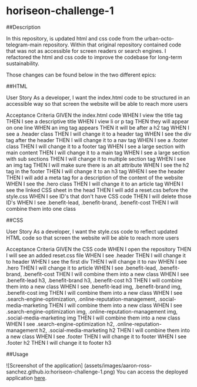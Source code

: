 # horiseon-challenge-1

##Description

In this repository, is updated html and css code from the urban-octo-telegram-main repository. Within that original repository contained code that was not as accessible for screen readers or search engines. I refactored the html and css code to improve the codebase for long-term sustainability. 

Those changes can be found below in the two different epics:

##HTML

User Story
As a developer,
I want the index.html code to be structured in an accessible way
so that screen the website will be able to reach more users

Acceptance Criteria
GIVEN the index.html code
WHEN I view the title tag
THEN I see a descriptive title
WHEN I view li or p tag
THEN they will appear on one line
WHEN an img tag appears
THEN it will be after a h2 tag
WHEN I see a .header class
THEN I will change it to a header tag
WHEN I see the div tag after the header
THEN I will change it to a nav tag
WHEN I see a .footer class
THEN I will change it to a footer tag
WHEN I see a large section with main content
THEN I will change it to a main tag
WHEN I see a large section with sub sections
THEN I will change it to multiple section tag
WHEN I see an img tag
THEN I will make sure there is an alt attribute
WHEN I see the h2 tag in the footer
THEN I will change it to an h3 tag
WHEN I see the header
THEN I will add a meta tag for a description of the content of the website
WHEN I see the .hero class
THEN I will change it to an article tag
WHEN I see the linked CSS sheet in the head
THEN I will add a reset.css before the style.css
WHEN I see ID's that don't have CSS code
THEN I will delete those ID's
WHEN I see .benefit-lead, .benefit-brand, .benefit-cost
THEN I will combine them into one class

##CSS

User Story
As a developer,
I want the style.css code to reflect updated HTML code
so that screen the website will be able to reach more users

Acceptance Criteria
GIVEN the CSS code
WHEN I open the repository
THEN I will see an added reset.css file
WHEN I see .header
THEN I will change it to header
WHEN I see the first div
THEN I will change it to nav
WHEN I see .hero
THEN I will change it to article
WHEN I see .benefit-lead, .benefit-brand, .benefit-cost
THEN I will combine them into a new class
WHEN I see .benefit-lead h3, .benefit-brand h3, .benefit-cost h3
THEN I will combine them into a new class
WHEN I see .benefit-lead img, .benefit-brand img, .benefit-cost img
THEN I will combine them into a new class
WHEN I see .search-engine-optimization, .online-reputation-management, .social-media-marketing
THEN I will combine them into a new class
WHEN I see .search-engine-optimization img, .online-reputation-management img, .social-media-marketing img
THEN I will combine them into a new class
WHEN I see .search-engine-optimization h2, .online-reputation-management h2, .social-media-marketing h2
THEN I will combine them into a new class
WHEN I see .footer
THEN I will change it to footer
WHEN I see .footer h2
THEN I will change it to footer h3

##Usage

![Screenshot of the application] (assets/images/aaron-ross-sanchez.github.io:horiseon-challenge-1.png)
You can access the deployed application [here](https://aaron-ross-sanchez.github.io/horiseon-challenge-1/).


